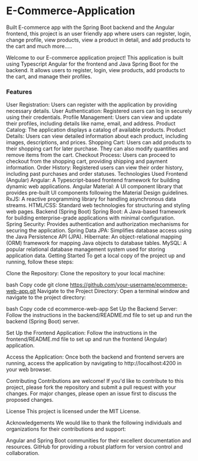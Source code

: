 # E-Commerce-Application
Built E-commerce app with the Spring Boot backend and the Angular frontend, this project is an user friendly app where users can register, login, change profile, view products, view a product in detail, and add products to the cart and much more.....

Welcome to our E-commerce  application project! This application is built using Typescript Angular for the frontend and Java Spring Boot for the backend. It allows users to register, login, view products, add products to the cart, and manage their profiles.

### Features
User Registration: Users can register with the application by providing necessary details.
User Authentication: Registered users can log in securely using their credentials.
Profile Management: Users can view and update their profiles, including details like name, email, and address.
Product Catalog: The application displays a catalog of available products.
Product Details: Users can view detailed information about each product, including images, descriptions, and prices.
Shopping Cart: Users can add products to their shopping cart for later purchase. They can also modify quantities and remove items from the cart.
Checkout Process: Users can proceed to checkout from the shopping cart, providing shipping and payment information.
Order History: Registered users can view their order history, including past purchases and order statuses.
Technologies Used
Frontend (Angular)
Angular: A Typescript-based frontend framework for building dynamic web applications.
Angular Material: A UI component library that provides pre-built UI components following the Material Design guidelines.
RxJS: A reactive programming library for handling asynchronous data streams.
HTML/CSS: Standard web technologies for structuring and styling web pages.
Backend (Spring Boot)
Spring Boot: A Java-based framework for building enterprise-grade applications with minimal configuration.
Spring Security: Provides authentication and authorization mechanisms for securing the application.
Spring Data JPA: Simplifies database access using the Java Persistence API (JPA).
Hibernate: An object-relational mapping (ORM) framework for mapping Java objects to database tables.
MySQL: A popular relational database management system used for storing application data.
Getting Started
To get a local copy of the project up and running, follow these steps:

Clone the Repository: Clone the repository to your local machine:

bash
Copy code
git clone https://github.com/your-username/ecommerce-web-app.git
Navigate to the Project Directory: Open a terminal window and navigate to the project directory:

bash
Copy code
cd ecommerce-web-app
Set Up the Backend Server: Follow the instructions in the backend/README.md file to set up and run the backend (Spring Boot) server.

Set Up the Frontend Application: Follow the instructions in the frontend/README.md file to set up and run the frontend (Angular) application.

Access the Application: Once both the backend and frontend servers are running, access the application by navigating to http://localhost:4200 in your web browser.

Contributing
Contributions are welcome! If you'd like to contribute to this project, please fork the repository and submit a pull request with your changes. For major changes, please open an issue first to discuss the proposed changes.

License
This project is licensed under the MIT License.

Acknowledgements
We would like to thank the following individuals and organizations for their contributions and support:

Angular and Spring Boot communities for their excellent documentation and resources.
GitHub for providing a robust platform for version control and collaboration.
